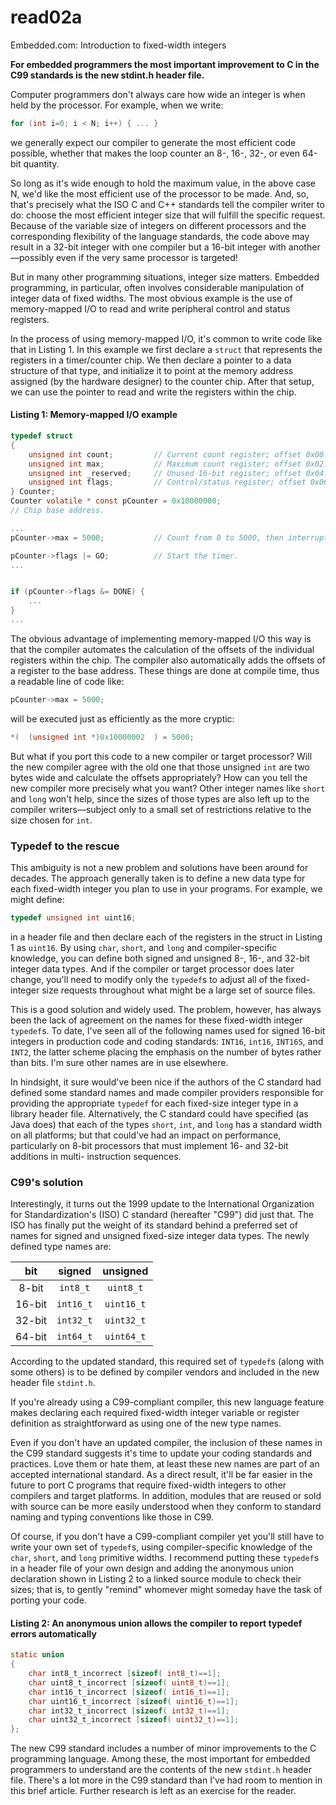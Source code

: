 # read02a
Embedded.com: Introduction to fixed-width integers

**For embedded programmers the most important improvement to C in the C99 standards is the new stdint.h header file.**

Computer programmers don't always care how wide an integer is when held by the processor. For example, when we write:
```c
for (int i=0; i < N; i++) { ... }
```

we generally expect our compiler to generate the most efficient code possible, whether that makes the loop counter an 8-, 16-, 32-, or even 64-bit quantity.

So long as it's wide enough to hold the maximum value, in the above case N, we'd like the most efficient use of the processor to be made. And, so, that's precisely what the ISO C and C++ standards tell the compiler writer to do: choose the most efficient integer size that will fulfill the specific request. Because of the variable size of integers on different processors and the corresponding flexibility of the language standards, the code above may result in a 32-bit integer with one compiler but a 16-bit integer with another—possibly even if the very same processor is targeted!

But in many other programming situations, integer size matters. Embedded programming, in particular, often involves considerable manipulation of integer data of fixed widths. The most obvious example is the use of memory-mapped I/O to read and write peripheral control and status registers.

In the process of using memory-mapped I/O, it's common to write code like that in Listing 1. In this example we first declare a `struct` that represents the registers in a timer/counter chip. We then declare a pointer to a data structure of that type, and initialize it to point at the memory address assigned (by the hardware designer) to the counter chip. After that setup, we can use the pointer to read and write the registers within the chip.

#### Listing 1: Memory-mapped I/O example
```c
typedef struct 
{
	unsigned int count; 		// Current count register; offset 0x00.
	unsigned int max; 			// Maximum count register; offset 0x02.
	unsigned int _reserved; 	// Unused 16-bit register; offset 0x04.
	unsigned int flags;			// Control/status register; offset 0x06.
} Counter;
Counter volatile * const pCounter = 0x10000000; 
// Chip base address.

...
pCounter->max = 5000;			// Count from 0 to 5000, then interrupt.

pCounter->flags |= GO; 			// Start the timer.
...


if (pCounter->flags &= DONE) {
	...
}
...
```

The obvious advantage of implementing memory-mapped I/O this way is that the compiler automates the calculation of the offsets of the individual registers within the chip. The compiler also automatically adds the offsets of a register to the base address. These things are done at compile time, thus a readable line of code like:
```c
pCounter->max = 5000;
```

will be executed just as efficiently as the more cryptic:
```c
*(  (unsigned int *)0x10000002  ) = 5000;
```
But what if you port this code to a new compiler or target processor? Will the new compiler agree with the old one that those unsigned `int` are two bytes wide and calculate the offsets appropriately? How can you tell the new compiler more precisely what you want? Other integer names like `short` and `long` won't help, since the sizes of those types are also left up to the compiler writers—subject only to a small set of restrictions relative to the size chosen for `int`.

### Typedef to the rescue
This ambiguity is not a new problem and solutions have been around for decades. The approach generally taken is to define a new data type for each fixed-width integer you plan to use in your programs. For example, we might define:
```c
typedef unsigned int uint16;
```

in a header file and then declare each of the registers in the struct in Listing 1 as `uint16`. By using `char`, `short`, and `long` and compiler-specific knowledge, you can define both signed and unsigned 8-, 16-, and 32-bit integer data types. And if the compiler or target processor does later change, you'll need to modify only the `typedef`s to adjust all of the fixed-integer size requests throughout what might be a large set of source files.

This is a good solution and widely used. The problem, however, has always been the lack of agreement on the names for these fixed-width integer `typedef`s. To date, I've seen all of the following names used for signed 16-bit integers in production code and coding standards: `INT16`, `int16`, `INT16S`, and `INT2`, the latter scheme placing the emphasis on the number of bytes rather than bits. I'm sure other names are in use elsewhere.


In hindsight, it sure would've been nice if the authors of the C standard had defined some standard names and made compiler providers responsible for providing the appropriate `typedef` for each fixed-size integer type in a library header file. Alternatively, the C standard could have specified (as Java does) that each of the types `short`, `int`, and `long` has a standard width on all platforms; but that could've had an impact on performance, particularly on 8-bit processors that must implement 16- and 32-bit additions in multi- instruction sequences.

### C99's solution
Interestingly, it turns out the 1999 update to the International Organization for Standardization's (ISO) C standard (hereafter "C99") did just that. The ISO has finally put the weight of its standard behind a preferred set of names for signed and unsigned fixed-size integer data types. The newly defined type names are:

| bit | signed | unsigned |
| :-: | :----: | :------: |
| 8-bit | `int8_t` | `uint8_t` |
| 16-bit | `int16_t` | `uint16_t` |
| 32-bit | `int32_t` | `uint32_t` |
| 64-bit | `int64_t` | `uint64_t` |

According to the updated standard, this required set of `typedef`s (along with some others) is to be defined by compiler vendors and included in the new header file `stdint.h`.

If you're already using a C99-compliant compiler, this new language feature makes declaring each required fixed-width integer variable or register definition as straightforward as using one of the new type names.

Even if you don't have an updated compiler, the inclusion of these names in the C99 standard suggests it's time to update your coding standards and practices. Love them or hate them, at least these new names are part of an accepted international standard. As a direct result, it'll be far easier in the future to port C programs that require fixed-width integers to other compilers and target platforms. In addition, modules that are reused or sold with source can be more easily understood when they conform to standard naming and typing conventions like those in C99.

Of course, if you don't have a C99-compliant compiler yet you'll still have to write your own set of `typedef`s, using compiler-specific knowledge of the `char`, `short`, and `long` primitive widths. I recommend putting these `typedef`s in a header file of your own design and adding the anonymous union declaration shown in Listing 2 to a linked source module to check their sizes; that is, to gently "remind" whomever might someday have the task of porting your code.


#### Listing 2: An anonymous union allows the compiler to report typedef errors automatically
```c
static union 
{
	char int8_t_incorrect [sizeof( int8_t)==1];
	char uint8_t_incorrect [sizeof( uint8_t)==1];
	char int16_t_incorrect [sizeof( int16_t)==1];
	char uint16_t_incorrect [sizeof( uint16_t)==1];
	char int32_t_incorrect [sizeof( int32_t)==1];
	char uint32_t_incorrect [sizeof( uint32_t)==1];
};
```

The new C99 standard includes a number of minor improvements to the C programming language. Among these, the most important for embedded programmers to understand are the contents of the new `stdint.h` header file. There's a lot more in the C99 standard than I've had room to mention in this brief article. Further research is left as an exercise for the reader.